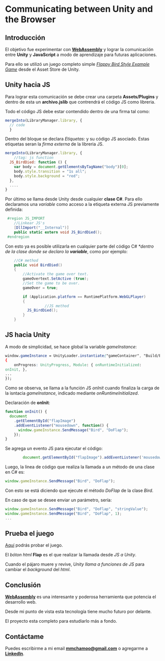 # Communicating between Unity and the Browser

## Introducción

El objetivo fue experimentar con [**WebAssembly**](https://blogs.unity3d.com/2018/08/15/webassembly-is-here/) y lograr la comunicación entre **Unity** y **JavaScript** a modo de aprendizaje para futuras aplicaciones.

Para ello se utilizó un juego completo simple [_Flappy Bird Style Example Game_](https://assetstore.unity.com/packages/templates/flappy-bird-style-example-game-80330) desde el Asset Store de Unity.

## Unity hacia JS

Para lograr esta comunicación se debe crear una carpeta **Assets/Plugins** y dentro de esta un **archivo.jslib** que contrendrá el código JS como libreria.

Todo el código JS debe estar contendido dentro de una firma tal como:

```javascript
mergeInto(LibraryManager.library, {
  // code
  }
```

Dentro del bloque se declara _Etiquetas:_ y su código JS asociado. Estas etiquetas seran la _firma externa_ de la libreria JS.

```javascript
mergeInto(LibraryManager.library, {
    //tag: js function
  JS_BirdDied: function () {
    var body = document.getElementsByTagName("body")[0];
    body.style.transition = "1s all";
    body.style.background = "red";
  },
  ....
}
```

Por último se llama desde Unity desde cualquier **clase C#**. Para ello declaramos una _variable_ como acceso a la etiqueta externa JS previamente definida:

```c#
 #region JS_IMPORT
    //Linkear JS's
    [DllImport("__Internal")]
    public static extern void JS_BirdDied();
 #endregion
```

Con esto ya es posible utilizarla en cualquier parte del código C# _\*dentro de la clase donde se declaro la **variable**_, como por ejemplo:

```c#
    //C# method
    public void BirdDied()
	{
		//Activate the game over text.
		gameOvertext.SetActive (true);
		//Set the game to be over.
		gameOver = true;

		if (Application.platform == RuntimePlatform.WebGLPlayer)
		{
                  //JS method
		  JS_BirdDied();
		}
	}
```

## JS hacia Unity

A modo de simplicidad, se hace global la variable _gameInstance_:

```css
window.gameInstance = UnityLoader.instantiate("gameContainer", "Build/Build.json",
{
    onProgress: UnityProgress, Module: { onRuntimeInitialized:
onInit, },
...
});
```

Como se observa, se llama a la función JS _onInit_ cuando finaliza la carga de la isntacia _gameInstance_, indicado mediante _onRuntimeInitialized_.

Declaración de **onInit**:

```javascript
function onInit() {
  document
    .getElementById("flapImage")
    .addEventListener("mousedown", function() {
      window.gameInstance.SendMessage("Bird", "DoFlap");
    });
}
```

Se agrega un evento JS para ejecutar el código:

```javascript
        document.getElementById("flapImage").addEventListener('mousedown',function()
```

Luego, la linea de código que realiza la llamada a un método de una clase en C# es:

```javascript
window.gameInstance.SendMessage("Bird", "DoFlap");
```

Con esto se está diciendo que ejecute el método _DoFlap_ de la clase _Bird_.

En caso de que se desee enviar un parámetro, sería:

```javascript
window.gameInstance.SendMessage("Bird", "DoFlap", "stringValue");
window.gameInstance.SendMessage("Bird", "DoFlap", 1);
...
```

## Prueba el juego

[Aquí](https://maurichamorro.github.io/Unity-Browser-MiniExample/) podrás probar el juego.

El _bóton html_ **Flap** es el que realizar la llamada desde _JS a Unity_.

Cuando el pájaro muere y revive, _Unity llama a funciones de JS_ para cambiar el _background_ del _html_.

## Conclusión

[**WebAssembly**](https://blogs.unity3d.com/2018/08/15/webassembly-is-here/) es una interesante y poderosa herramienta que potencia el desarrollo web.

Desde mi punto de vista esta tecnología tiene mucho futuro por delante.

El proyecto esta completo para estudiarlo más a fondo.

## Contáctame

Puedes escribirme a mi email **mmchamoo@gmail.com** o agregarme a [**LinkedIn**](https://www.linkedin.com/in/mauricio-manuel-chamorro).
